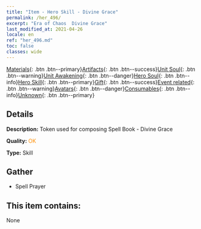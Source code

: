 ```yaml
---
title: "Item - Hero Skill - Divine Grace"
permalink: /her_496/
excerpt: "Era of Chaos  Divine Grace"
last_modified_at: 2021-04-26
locale: en
ref: "her_496.md"
toc: false
classes: wide
---
```

 [Materials](/Items/){: .btn .btn--primary}[Artifacts](/Items/Artifacts/){: .btn .btn--success}[Unit Soul](/Items/UnitSoul/){: .btn .btn--warning}[Unit Awakening](/Items/UnitAwakening/){: .btn .btn--danger}[Hero Soul](/Items/HeroSoul/){: .btn .btn--info}[Hero Skill](/Items/HeroSkill/){: .btn .btn--primary}[Gift](/Items/Gift/){: .btn .btn--success}[Event related](/Items/Events/){: .btn .btn--warning}[Avatars](/Items/Avatars/){: .btn .btn--danger}[Consumables](/Items/Consumables/){: .btn .btn--info}[Unknown](/Items/Unknown/){: .btn .btn--primary}

## Details
 **Description:** Token used for composing Spell Book - Divine Grace

 **Quality:** <span style="color: #FF8C00">OK</span>

 **Type:** Skill

## Gather

*    Spell Prayer 

## This item contains:

  None

